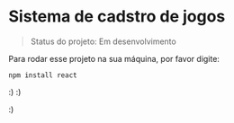 # Sistema de cadstro de jogos

> Status do projeto: Em desenvolvimento

Para rodar esse projeto na sua máquina, por favor digite: 

```
npm install react
```

:) :)

:)